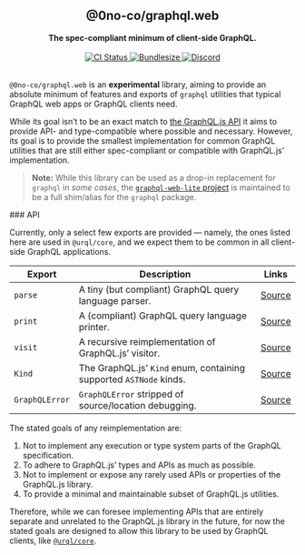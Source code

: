 <div align="center">
  <h2>@0no-co/graphql.web</h2>
  <strong>The spec-compliant minimum of client-side GraphQL.</strong>
  <br />
  <br />
  <a href="https://github.com/0no-co/graphql.web/actions/workflows/release.yml">
    <img alt="CI Status" src="https://github.com/0no-co/graphql.web/actions/workflows/release.yml/badge.svg?branch=main" />
  </a>
  <a href="https://npmjs.com/package/@0no-co/graphql.web">
    <img alt="Bundlesize" src="https://deno.bundlejs.com/?q=@0no-co/graphql.web&badge" />
  </a>
  <a href="https://urql.dev/discord">
    <img alt="Discord" src="https://img.shields.io/discord/1082378892523864074?color=7389D8&label&logo=discord&logoColor=ffffff" />
  </a>
  <br />
  <br />
</div>

`@0no-co/graphql.web` is an **experimental** library, aiming to provide an
absolute minimum of features and exports of `graphql` utilities that typical
GraphQL web apps or GraphQL clients need.

While its goal isn’t to be an exact match to [the GraphQL.js
API](https://graphql.org/graphql-js/graphql/) it aims to provide API- and
type-compatible where possible and necessary. However, its goal is to provide
the smallest implementation for common GraphQL utilities that are still either
spec-compliant or compatible with GraphQL.js’ implementation.

> **Note:** While this library can be used as a drop-in replacement for
> `graphql` in _some cases_, the [`graphql-web-lite`
> project](https://github.com/0no-co/graphql-web-lite) is maintained to be
> a full shim/alias for the `graphql` package.

### API

Currently, only a select few exports are provided — namely, the ones listed here
are used in `@urql/core`, and we expect them to be common in all client-side
GraphQL applications.

| Export | Description | Links |
| --- | ----------- | -------- |
| `parse` | A tiny (but compliant) GraphQL query language parser. | [Source](./src/parser.ts) |
| `print` | A (compliant) GraphQL query language printer. | [Source](./src/printer.ts) |
| `visit` | A recursive reimplementation of GraphQL.js’ visitor. | [Source](./src/printer.ts) |
| `Kind` | The GraphQL.js’ `Kind` enum, containing supported `ASTNode` kinds. | [Source](./src/kind.ts) |
| `GraphQLError` | `GraphQLError` stripped of source/location debugging. | [Source](./src/kind.ts) |

The stated goals of any reimplementation are:
1. Not to implement any execution or type system parts of the GraphQL
   specification.
2. To adhere to GraphQL.js’ types and APIs as much as possible.
3. Not to implement or expose any rarely used APIs or properties of the
   GraphQL.js library.
4. To provide a minimal and maintainable subset of GraphQL.js utilities.

Therefore, while we can foresee implementing APIs that are entirely separate and
unrelated to the GraphQL.js library in the future, for now the stated goals are
designed to allow this library to be used by GraphQL clients, like
[`@urql/core`](https://github.com/urql-graphql/urql).
